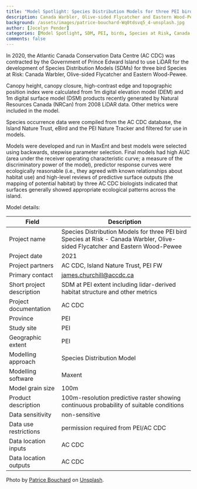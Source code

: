 ```yaml
---
title: "Model Spotlight: Species Distribution Models for three PEI bird Species at Risk"
description: Canada Warbler, Olive-sided Flycatcher and Eastern Wood-Pewee
background: /assets/images/patrice-bouchard-Wq0tdsvq5_4-unsplash.jpg
author: [Jocelyn Pender]
categories: [Model Spotlight, SDM, PEI, birds, Species at Risk, Canada Warbler, Olive-sided Flycatcher, Eastern Wood-Pewee]
comments: false
---
```


In 2020, the Atlantic Canada Conservation Data Centre (AC CDC) was contracted by the Government of Prince Edward Island to use LiDAR for the development of Species Distribution Models (SDMs) for three bird Species at Risk: Canada Warbler, Olive-sided Flycatcher and Eastern Wood-Pewee. 

Canopy height, canopy closure, high-contrast edge and topographic position index were calculated from 1m digital elevation model (DEM) and 1m digital surface model (DSM) products recently generated by Natural Resources Canada (NRCan) from 2008 LiDAR data. Other metrics were included in the model.

Species occurrence data were compiled from the AC CDC database, the Island Nature Trust, eBird and the PEI Nature Tracker and filtered for use in models. 

Models were developed and run in MaxEnt and best models were selected using backwards, stepwise parameter selection. Final models had high AUC (area under the receiver operating characteristic curve; a measure of the discriminatory power of the model), predictor response curves were ecologically reasonable (i.e., they agreed with known relationships about habitat use) and high-level reviews of predictive surface outputs (the mapping of potential habitat) by three AC CDC biologists indicated that surfaces generally showed appropriate ecological patterns across the island. 


Model details:

| Field                     | Description                                                                                                                    |
| ------------------------- | ------------------------------------------------------------------------------------------------------------------------------ |
| Project name              | Species Distribution Models for three PEI bird Species at Risk - Canada Warbler, Olive-sided Flycatcher and Eastern Wood-Pewee |
| Project date              | 2021                                                                                                                           |
| Project partners          | AC CDC, Island Nature Trust, PEI FW                                                                                            |
| Primary contact           | james.churchill@accdc.ca                                                                                                       |
| Short project description | SDM at PEI extent including lidar-derived habitat structure and other metrics                                                  |
| Project documentation     | AC CDC                                                                                                                         |
| Province                  | PEI                                                                                                                            |
| Study site                | PEI                                                                                                                            |
| Geographic extent         | PEI                                                                                                                            |
| Modelling approach        | Species   Distribution Model                                                                                                   |
| Modelling software        | Maxent                                                                                                                         |
| Model grain size          | 100m                                                                                                                           |
| Product description       | 100m-resolution predictive raster showing continuous probability of suitable conditions                                        |
| Data sensitivity          | non-sensitive                                                                                                                  |
| Data use restrictions     | permission required from PEI/AC CDC                                                                                            |
| Data location inputs      | AC CDC                                                                                                                         |
| Data location outputs     | AC CDC                                                                                                                         |

Photo by [Patrice Bouchard](https://unsplash.com/@patriceb?utm_source=unsplash&utm_medium=referral&utm_content=creditCopyText) on [Unsplash](https://unsplash.com/s/photos/canada-warbler?utm_source=unsplash&utm_medium=referral&utm_content=creditCopyText).
  